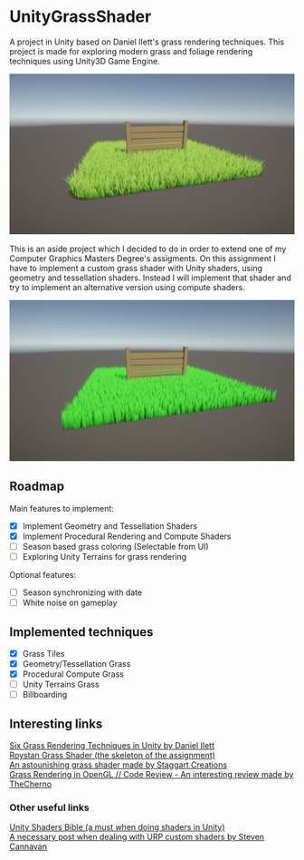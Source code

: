 # UnityGrassShader
A project in Unity based on Daniel Ilett's grass rendering techniques. This project is made for exploring modern grass and foliage rendering techniques using Unity3D Game Engine.

![GeometryGrass](./Gallery/GeometryGrass.v2.png "Geometry Grass")

This is an aside project which I decided to do in order to extend one of my Computer Graphics Masters Degree's assigments.
On this assignment I have to implement a custom grass shader with Unity shaders, using geometry and tessellation shaders.
Instead I will implement that shader and try to implement an alternative version using compute shaders.

![ProceduralGrass](./Gallery/ProceduralGrass.v1.png "Procedural Grass")

## Roadmap
Main features to implement:
- [x] Implement Geometry and Tessellation Shaders
- [x] Implement Procedural Rendering and Compute Shaders
- [ ] Season based grass coloring (Selectable from UI)
- [ ] Exploring Unity Terrains for grass rendering

Optional features:
- [ ] Season synchronizing with date
- [ ] White noise on gameplay

## Implemented techniques
- [x] Grass Tiles
- [x] Geometry/Tessellation Grass
- [x] Procedural Compute Grass
- [ ] Unity Terrains Grass
- [ ] Billboarding

## Interesting links
[Six Grass Rendering Techniques in Unity by Daniel Ilett](https://danielilett.com/2022-12-05-tut6-2-six-grass-techniques/)  
[Roystan Grass Shader (the skeleton of the assignment)](https://roystan.net/articles/grass-shader/)  
[An astounishing grass shader made by Staggart Creations](https://forum.unity.com/threads/stylized-grass-shader-urp.804000/)  
[Grass Rendering in OpenGL // Code Review - An interesting review made by TheCherno](https://www.youtube.com/watch?v=2h5NX9tIdno)  

### Other useful links
[Unity Shaders Bible (a must when doing shaders in Unity)](https://www.jettelly.com/books/unity-shaders-bible/)  
[A necessary post when dealing with URP custom shaders by Steven Cannavan](https://blog.unity.com/engine-platform/shedding-light-on-universal-render-pipeline-for-unity-2021-lts)

